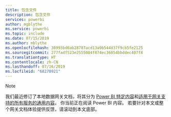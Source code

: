 ```yaml
---
title: 包含文件
description: 包含文件
services: powerbi
author: mgblythe
ms.service: powerbi
ms.topic: include
ms.date: 07/15/2019
ms.author: mblythe
ms.openlocfilehash: 38993bd6ab28787acd13a9b544d37f9cb5fe2125
ms.sourcegitcommit: 277fadf523e2555004f074ec36054bbddec407f8
ms.translationtype: HT
ms.contentlocale: zh-CN
ms.lasthandoff: 07/16/2019
ms.locfileid: "68270921"
---
```

> [!NOTE]
> 我们最近修订了本地数据网关文档，将其分为 [Power BI 特定内容](/power-bi/service-gateway-onprem)和[适用于网关支持的所有服务的通用内容](/data-integration/gateway/service-gateway-onprem)。 你当前正在阅读 Power BI 内容。 若要针对本文或整个网关文档体验提供反馈，请滚动到本文底部。